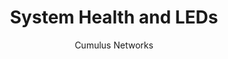 ---
title: System Health and LEDs
author: Cumulus Networks
weight: 650
product: SONiC
version: 202012
siteSlug: sonic
---